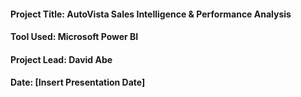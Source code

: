 #### Project Title: AutoVista Sales Intelligence & Performance Analysis
#### Tool Used: Microsoft Power BI
#### Project Lead: David Abe
#### Date: [Insert Presentation Date]
